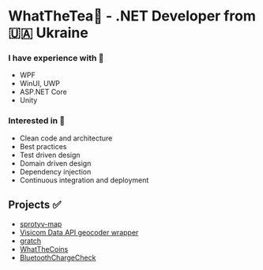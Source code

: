 # WhatTheTea🍵 - .NET Developer from 🇺🇦 Ukraine

### I have experience with 🎯
- WPF
- WinUI, UWP
- ASP.NET Core
- Unity

### Interested in 📃
- Clean code and architecture
- Best practices
- Test driven design
- Domain driven design
- Dependency injection
- Continuous integration and deployment

## Projects ✅
- [sprotyv-map](https://github.com/WhatTheTea/sprotyvmap)
- [Visicom Data API geocoder wrapper](https://github.com/WhatTheTea/Visicom.DataApi.Geocoder)
- [gratch](https://github.com/WhatTheTea/gratch)
- [WhatTheCoins](https://github.com/WhatTheTea/WhatTheCoins)
- [BluetoothChargeCheck](https://github.com/WhatTheTea/DCT.TraineeTasks.BluetoothChargeCheck)
